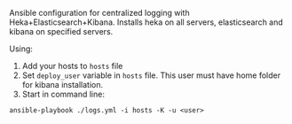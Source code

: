 Ansible configuration for centralized logging with Heka+Elasticsearch+Kibana. 
Installs heka on all servers, elasticsearch and kibana on specified servers.

Using:

1. Add your hosts to `hosts` file
2. Set `deploy_user` variable in `hosts` file. This user must have home folder for kibana installation.
3. Start in command line:

```
ansible-playbook ./logs.yml -i hosts -K -u <user>
```
